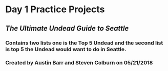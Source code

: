# Day 1 Practice Projects
## _The Ultimate Undead Guide to Seattle_
### Contains two lists one is the Top 5 Undead and the second list is top 5 the Undead would want to do in Seattle.
### Created by Austin Barr and Steven Colburn on 05/21/2018
